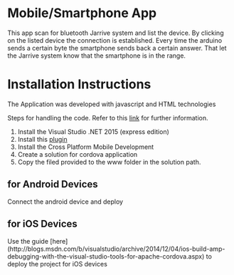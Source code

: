<h1>Mobile/Smartphone App</h1>
This app scan for bluetooth Jarrive system and list the device. By clicking on the listed device the connection is established. Every time the arduino sends a certain byte the smartphone sends back a certain answer. That let the Jarrive system know that the smartphone is in the range.

<h1>Installation Instructions</h1>
The Application was developed with javascript and HTML technologies

Steps for handling the code. Refer to this [link](https://www.visualstudio.com/en-us/features/mobile-app-development-vs.aspx) for further information.

1. Install the Visual Studio .NET 2015 (express edition)
2. Install this [plugin](https://github.com/don/cordova-plugin-ble-central)
3. Install the Cross Platform Mobile Development
4. Create a solution for cordova application
5. Copy the  filed provided to the www folder in the solution path.


<h2>for Android Devices</h2>
Connect the android device and deploy

<h2>for iOS Devices</h1>
Use the guide [here](http://blogs.msdn.com/b/visualstudio/archive/2014/12/04/ios-build-amp-debugging-with-the-visual-studio-tools-for-apache-cordova.aspx) to deploy the project for iOS devices

